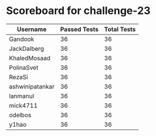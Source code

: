 # Scoreboard for challenge-23
| Username   | Passed Tests | Total Tests |
|------------|--------------|-------------|
| Gandook | 36 | 36 |
| JackDalberg | 36 | 36 |
| KhaledMosaad | 36 | 36 |
| PolinaSvet | 36 | 36 |
| RezaSi | 36 | 36 |
| ashwinipatankar | 36 | 36 |
| lanmanul | 36 | 36 |
| mick4711 | 36 | 36 |
| odelbos | 36 | 36 |
| y1hao | 36 | 36 |
